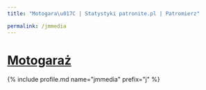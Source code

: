 ```yaml
---
title: "Motogara\u017C | Statystyki patronite.pl | Patromierz"

permalink: /jmmedia
---
```


# [Motogaraż](https://patronite.pl/jmmedia)

{% include profile.md name="jmmedia" prefix="j" %}

